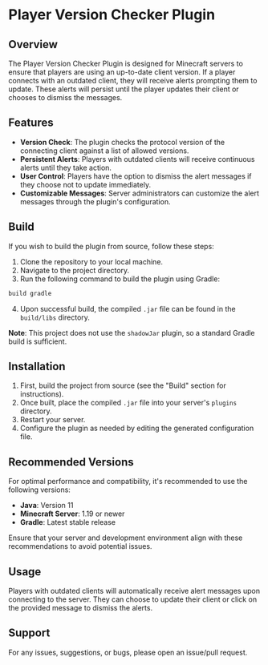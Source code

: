 # Player Version Checker Plugin

## Overview

The Player Version Checker Plugin is designed for Minecraft servers to ensure that players are using an up-to-date client version. If a player connects with an outdated client, they will receive alerts prompting them to update. These alerts will persist until the player updates their client or chooses to dismiss the messages.

## Features

- **Version Check**: The plugin checks the protocol version of the connecting client against a list of allowed versions.
- **Persistent Alerts**: Players with outdated clients will receive continuous alerts until they take action.
- **User Control**: Players have the option to dismiss the alert messages if they choose not to update immediately.
- **Customizable Messages**: Server administrators can customize the alert messages through the plugin's configuration.

## Build

If you wish to build the plugin from source, follow these steps:

1. Clone the repository to your local machine.
2. Navigate to the project directory.
3. Run the following command to build the plugin using Gradle:
```gradle
build gradle
```
4. Upon successful build, the compiled `.jar` file can be found in the `build/libs` directory.

**Note**: This project does not use the `shadowJar` plugin, so a standard Gradle build is sufficient.

## Installation

1. First, build the project from source (see the "Build" section for instructions).
2. Once built, place the compiled `.jar` file into your server's `plugins` directory.
3. Restart your server.
4. Configure the plugin as needed by editing the generated configuration file.

## Recommended Versions

For optimal performance and compatibility, it's recommended to use the following versions:

- **Java**: Version 11
- **Minecraft Server**: 1.19 or newer
- **Gradle**: Latest stable release

Ensure that your server and development environment align with these recommendations to avoid potential issues.

## Usage

Players with outdated clients will automatically receive alert messages upon connecting to the server. They can choose to update their client or click on the provided message to dismiss the alerts.

## Support

For any issues, suggestions, or bugs, please open an issue/pull request.

